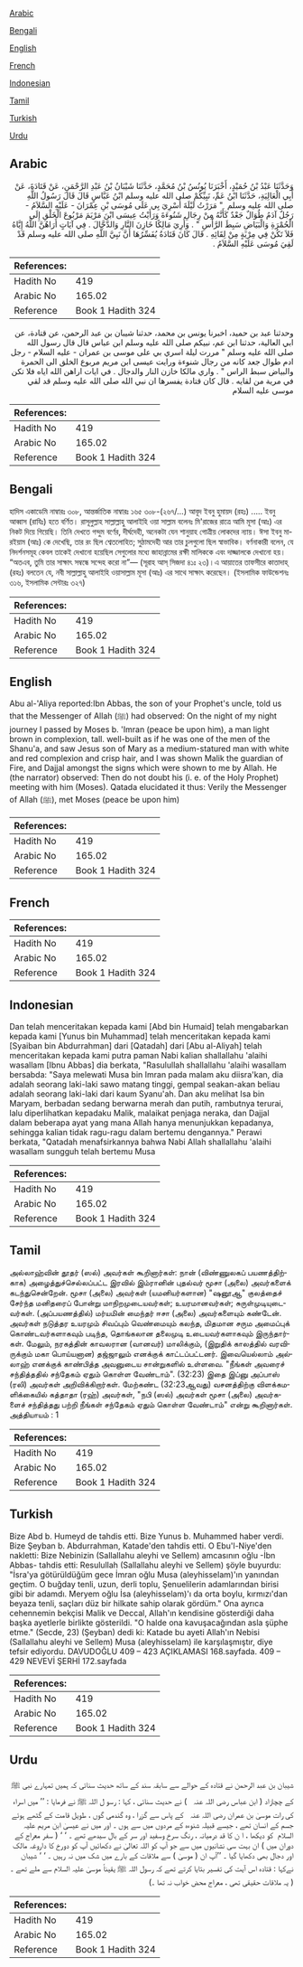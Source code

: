 [Arabic](#arabic)

[Bengali](#bengali)

[English](#english)

[French](#french)

[Indonesian](#indonesian)

[Tamil](#tamil)

[Turkish](#turkish)

[Urdu](#urdu)

## Arabic


<div dir="rtl" lang="ar" style={{fontSize:'larger',backgroundColor:'#f8f9fa',padding:20}}>
وَحَدَّثَنَا عَبْدُ بْنُ حُمَيْدٍ، أَخْبَرَنَا يُونُسُ بْنُ مُحَمَّدٍ، حَدَّثَنَا شَيْبَانُ بْنُ عَبْدِ الرَّحْمَنِ، عَنْ قَتَادَةَ، عَنْ أَبِي الْعَالِيَةِ، حَدَّثَنَا ابْنُ عَمِّ، نَبِيِّكُمْ صلى الله عليه وسلم ابْنُ عَبَّاسٍ قَالَ قَالَ رَسُولُ اللَّهِ صلى الله عليه وسلم ‏ "‏ مَرَرْتُ لَيْلَةَ أُسْرِيَ بِي عَلَى مُوسَى بْنِ عِمْرَانَ - عَلَيْهِ السَّلاَمُ - رَجُلٌ آدَمُ طُوَالٌ جَعْدٌ كَأَنَّهُ مِنْ رِجَالِ شَنُوءَةَ وَرَأَيْتُ عِيسَى ابْنَ مَرْيَمَ مَرْبُوعَ الْخَلْقِ إِلَى الْحُمْرَةِ وَالْبَيَاضِ سَبِطَ الرَّأْسِ ‏"‏ ‏.‏ وَأُرِيَ مَالِكًا خَازِنَ النَّارِ وَالدَّجَّالَ ‏.‏ فِي آيَاتٍ أَرَاهُنَّ اللَّهُ إِيَّاهُ فَلاَ تَكُنْ فِي مِرْيَةٍ مِنْ لِقَائِهِ ‏.‏ قَالَ كَانَ قَتَادَةُ يُفَسِّرُهَا أَنَّ نَبِيَّ اللَّهِ صلى الله عليه وسلم قَدْ لَقِيَ مُوسَى عَلَيْهِ السَّلاَمُ ‏.‏
</div>
<div style={{backgroundColor:'#f8f9fa',padding:20, marginBottom: 10}}><table> <thead> <tr> <th>References:</th> <th></th> </tr> </thead> <tbody><tr><td>Hadith No</td><td>419</td></tr><tr><td>Arabic No</td><td>165.02</td></tr><tr><td>Reference</td><td>Book 1 Hadith 324</td></tr></tbody></table></div>


<div dir="rtl" lang="ar" style={{fontSize:'larger',backgroundColor:'#f8f9fa',padding:20}}>
وحدثنا عبد بن حميد، اخبرنا يونس بن محمد، حدثنا شيبان بن عبد الرحمن، عن قتادة، عن ابي العالية، حدثنا ابن عم، نبيكم صلى الله عليه وسلم ابن عباس قال قال رسول الله صلى الله عليه وسلم " مررت ليلة اسري بي على موسى بن عمران - عليه السلام - رجل ادم طوال جعد كانه من رجال شنوءة ورايت عيسى ابن مريم مربوع الخلق الى الحمرة والبياض سبط الراس " . واري مالكا خازن النار والدجال . في ايات اراهن الله اياه فلا تكن في مرية من لقايه . قال كان قتادة يفسرها ان نبي الله صلى الله عليه وسلم قد لقي موسى عليه السلام
</div>
<div style={{backgroundColor:'#f8f9fa',padding:20, marginBottom: 10}}><table> <thead> <tr> <th>References:</th> <th></th> </tr> </thead> <tbody><tr><td>Hadith No</td><td>419</td></tr><tr><td>Arabic No</td><td>165.02</td></tr><tr><td>Reference</td><td>Book 1 Hadith 324</td></tr></tbody></table></div>

## Bengali


<div dir="ltr" lang="bn" style={{fontSize:'larger',backgroundColor:'#f8f9fa',padding:20}}>
হাদিস একাডেমি নাম্বারঃ ৩০৮, আন্তর্জাতিক নাম্বারঃ ১৬৫ ৩০৮-(২৬৭/...) আবূদ ইবনু হুমায়দ (রহঃ) ..... ইবনু আব্বাস (রাযিঃ) হতে বর্ণিত। রাসূলুল্লাহ সাল্লাল্লাহু আলাইহি ওয়া সাল্লাম বলেনঃ মি'রাজের রাত্রে আমি মূসা (আঃ) এর নিকট দিয়ে গিয়েছি। তিনি দেখতে গন্দুম বর্ণের, দীর্ঘদেহী, অনেকটা যেন শানুয়াহ গোত্রীয় লোকদের ন্যায়। ঈসা ইবনু মারইয়াম (আঃ) কে দেখেছি, তার রং ছিল শ্বেতলোহিত; সুঠামদেহী আর তার চুলগুলো ছিল স্বাভাবিক। বর্ণনাকারী বলেন, যে নিদর্শনসমূহ কেবল তাকেই দেখানো হয়েছিল সেগুলোর মধ্যে জাহান্নামের রক্ষী মালিককে এবং দাজ্জালকে দেখানো হয়। “অতএব, তুমি তার সাক্ষাৎ সম্বন্ধে সন্দেহ করো না”— (সূরাহ আস্ সিজদা ৪১ঃ ২৩)।এ আয়াতের তাফসীরে কাতাদাহ্ (রহঃ) বলতেন যে, নবী সাল্লাল্লাহু আলাইহি ওয়াসাল্লাম মূসা (আঃ) এর সাথে সাক্ষাৎ করেছেন। (ইসলামিক ফাউন্ডেশনঃ ৩১৬, ইসলামিক সেন্টারঃ ৩২৭)
</div>
<div style={{backgroundColor:'#f8f9fa',padding:20, marginBottom: 10}}><table> <thead> <tr> <th>References:</th> <th></th> </tr> </thead> <tbody><tr><td>Hadith No</td><td>419</td></tr><tr><td>Arabic No</td><td>165.02</td></tr><tr><td>Reference</td><td>Book 1 Hadith 324</td></tr></tbody></table></div>

## English


<div dir="ltr" lang="en" style={{fontSize:'larger',backgroundColor:'#f8f9fa',padding:20}}>
Abu al-'Aliya reported:Ibn Abbas, the son of your Prophet's uncle, told us that the Messenger of Allah (ﷺ) had observed: On the night of my night journey I passed by Moses b. 'Imran (peace be upon him), a man light brown in complexion, tall. well-built as if he was one of the men of the Shanu'a, and saw Jesus son of Mary as a medium-statured man with white and red complexion and crisp hair, and I was shown Malik the guardian of Fire, and Dajjal amongst the signs which were shown to me by Allah. He (the narrator) observed: Then do not doubt his (i. e. of the Holy Prophet) meeting with him (Moses). Qatada elucidated it thus: Verily the Messenger of Allah (ﷺ), met Moses (peace be upon him)
</div>
<div style={{backgroundColor:'#f8f9fa',padding:20, marginBottom: 10}}><table> <thead> <tr> <th>References:</th> <th></th> </tr> </thead> <tbody><tr><td>Hadith No</td><td>419</td></tr><tr><td>Arabic No</td><td>165.02</td></tr><tr><td>Reference</td><td>Book 1 Hadith 324</td></tr></tbody></table></div>

## French


<div dir="ltr" lang="fr" style={{fontSize:'larger',backgroundColor:'#f8f9fa',padding:20}}>

</div>
<div style={{backgroundColor:'#f8f9fa',padding:20, marginBottom: 10}}><table> <thead> <tr> <th>References:</th> <th></th> </tr> </thead> <tbody><tr><td>Hadith No</td><td>419</td></tr><tr><td>Arabic No</td><td>165.02</td></tr><tr><td>Reference</td><td>Book 1 Hadith 324</td></tr></tbody></table></div>

## Indonesian


<div dir="ltr" lang="id" style={{fontSize:'larger',backgroundColor:'#f8f9fa',padding:20}}>
Dan telah menceritakan kepada kami [Abd bin Humaid] telah mengabarkan kepada kami [Yunus bin Muhammad] telah menceritakan kepada kami [Syaiban bin Abdurrahman] dari [Qatadah] dari [Abu al-Aliyah] telah menceritakan kepada kami putra paman Nabi kalian shallallahu 'alaihi wasallam [Ibnu Abbas] dia berkata, "Rasulullah shallallahu 'alaihi wasallam bersabda: "Saya melewati Musa bin Imran pada malam aku diisra'kan, dia adalah seorang laki-laki sawo matang tinggi, gempal seakan-akan beliau adalah seorang laki-laki dari kaum Syanu'ah. Dan aku melihat Isa bin Maryam, berbadan sedang berwarna merah dan putih, rambutnya terurai, lalu diperlihatkan kepadaku Malik, malaikat penjaga neraka, dan Dajjal dalam beberapa ayat yang mana Allah hanya menunjukkan kepadanya, sehingga kalian tidak ragu-ragu dalam bertemu dengannya." Perawi berkata, "Qatadah menafsirkannya bahwa Nabi Allah shallallahu 'alaihi wasallam sungguh telah bertemu Musa
</div>
<div style={{backgroundColor:'#f8f9fa',padding:20, marginBottom: 10}}><table> <thead> <tr> <th>References:</th> <th></th> </tr> </thead> <tbody><tr><td>Hadith No</td><td>419</td></tr><tr><td>Arabic No</td><td>165.02</td></tr><tr><td>Reference</td><td>Book 1 Hadith 324</td></tr></tbody></table></div>

## Tamil


<div dir="ltr" lang="ta" style={{fontSize:'larger',backgroundColor:'#f8f9fa',padding:20}}>
அல்லாஹ்வின் தூதர் (ஸல்) அவர்கள் கூறினார்கள்: நான் (விண்ணுலகப் பயணத்திற்காக) அழைத்துச்செல்லப்பட்ட இரவில் இம்ரானின் புதல்வர் மூசா (அலை) அவர்களைக் கடந்துசென்றேன். மூசா (அலை) அவர்கள் (யமனியர்களான) "ஷனூஆ" குலத்தைச் சேர்ந்த மனிதரைப் போன்று மாநிறமுடையவர்கள்; உயரமானவர்கள்; சுருள்முடியுடைவர்கள். (அப்பயணத்தில்) மர்யமின் மைந்தர் ஈசா (அலை) அவர்களையும் கண்டேன். அவர்கள் நடுத்தர உயரமும் சிவப்பும் வெண்மையும் கலந்த, மிதமான சரும அமைப்புக் கொண்டவர்களாகவும் படிந்த, தொங்கலான தலைமுடி உடையவர்களாகவும் இருந்தார்கள். மேலும், நரகத்தின் காவலரான (வானவர்) மாலிக்கும், (இறுதிக் காலத்தில் வரவிருக்கும் மகா பொய்யனான) தஜ்ஜாலும் எனக்குக் காட்டப்பட்டனர். இவையெல்லாம் அல்லாஹ் எனக்குக் காண்பித்த அவனுடைய சான்றுகளில் உள்ளவை. "நீங்கள் அவரைச் சந்தித்ததில் சந்தேகம் ஏதும் கொள்ள வேண்டாம்". (32:23) இதை இப்னு அப்பாஸ் (ரலி) அவர்கள் அறிவிக்கிறார்கள். மேற்கண்ட (32:23ஆவது) வசனத்திற்கு விளக்கமளிக்கையில் கத்தாதா (ரஹ்) அவர்கள், "நபி (ஸல்) அவர்கள் மூசா (அலை) அவர்களைச் சந்தித்தது பற்றி நீங்கள் சந்தேகம் ஏதும் கொள்ள வேண்டாம்" என்று கூறினார்கள். அத்தியாயம் : 1
</div>
<div style={{backgroundColor:'#f8f9fa',padding:20, marginBottom: 10}}><table> <thead> <tr> <th>References:</th> <th></th> </tr> </thead> <tbody><tr><td>Hadith No</td><td>419</td></tr><tr><td>Arabic No</td><td>165.02</td></tr><tr><td>Reference</td><td>Book 1 Hadith 324</td></tr></tbody></table></div>

## Turkish


<div dir="ltr" lang="tr" style={{fontSize:'larger',backgroundColor:'#f8f9fa',padding:20}}>
Bize Abd b. Humeyd de tahdis etti. Bize Yunus b. Muhammed haber verdi. Bize Şeyban b. Abdurrahman, Katade'den tahdis etti. O Ebu'l-Niye'den nakletti: Bize Nebinizin (Sallallahu aleyhi ve Sellem) amcasının oğlu -İbn Abbas- tahdis etti: Resulullah (Sallallahu aleyhi ve Sellem) şöyle buyurdu: "İsra'ya götürüldüğüm gece İmran oğlu Musa (aleyhisselam)'ın yanından geçtim. O buğday tenli, uzun, derli toplu, Şenuelilerin adamlarından birisi gibi bir adamdı. Meryem oğlu İsa (aleyhisselam)'ı da orta boylu, kırmızı'dan beyaza tenli, saçları düz bir hilkate sahip olarak gördüm." Ona ayrıca cehennemin bekçisi Malik ve Deccal, Allah'ın kendisine gösterdiği daha başka ayetlerle birlikte gösterildi. "O halde ona kavuşacağından asla şüphe etme." (Secde, 23) (Şeyban) dedi ki: Katade bu ayeti Allah'ın Nebisi (Sallallahu aleyhi ve Sellem) Musa (aleyhisselam) ile karşılaşmıştır, diye tefsir ediyordu. DAVUDOĞLU 409 – 423 AÇIKLAMASI 168.sayfada. 409 – 429 NEVEVİ ŞERHİ 172.sayfada
</div>
<div style={{backgroundColor:'#f8f9fa',padding:20, marginBottom: 10}}><table> <thead> <tr> <th>References:</th> <th></th> </tr> </thead> <tbody><tr><td>Hadith No</td><td>419</td></tr><tr><td>Arabic No</td><td>165.02</td></tr><tr><td>Reference</td><td>Book 1 Hadith 324</td></tr></tbody></table></div>

## Urdu


<div dir="rtl" lang="ur" style={{fontSize:'larger',backgroundColor:'#f8f9fa',padding:20}}>
شیبان بن عبد الرحمن نے قتادہ کے حوالے سے سابقہ سند کے ساتھ حدیث سنائی کہ ہمیں تمہارے نبی ﷺ کے چچازاد ( ابن عباس ‌رضی ‌اللہ ‌عنہ ‌ ‌ ) نے حدیث سنائی ، کہا : رسو ل اللہ ﷺ نے فرمایا : ’’ میں اسراء کی رات موسیٰ بن عمران ‌رضی ‌اللہ ‌عنہ ‌ ‌ کے پاس سے گزرا ، وہ گندمی گوں ، طویل قامت کے گٹھے ہوئے جسم کے انسان تھے ، جیسے قبیلہ شنوءہ کے مردوں میں سے ہوں ۔ اور میں نے عیسیٰ ابن مریم ‌علیہ ‌السلام ‌ کو دیکھا ، ا ن کا قد درمیانہ ، رنگ سرخ وسفید اور سر کے بال سیدھے تھے ۔ ‘ ‘ ( سفر معراج کے دوران میں ) ان بہت سی نشانیوں میں سے جو آپ کو اللہ تعالیٰ نے دکھائیں آپ کو دورخ کا داروغہ مالک اور دجال بھی دکھایا گیا ۔ ’’آپ ان ( موسیٰ ) سے ملاقات کے بارے میں شک میں نہ رہیں ۔ ‘ ‘ شیبان نےکہا : قتادہ اس آیت کی تفسیر بتایا کرتے تھے کہ رسول اللہ ﷺ یقیناً موسیٰ علیہ السلام سے ملے تھے ۔ ( یہ ملاقات حقیقی تھی ، معراج محض خواب نہ تھا ۔)
</div>
<div style={{backgroundColor:'#f8f9fa',padding:20, marginBottom: 10}}><table> <thead> <tr> <th>References:</th> <th></th> </tr> </thead> <tbody><tr><td>Hadith No</td><td>419</td></tr><tr><td>Arabic No</td><td>165.02</td></tr><tr><td>Reference</td><td>Book 1 Hadith 324</td></tr></tbody></table></div>